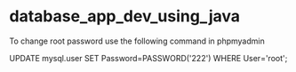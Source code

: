 # database_app_dev_using_java

To change root password use the following command in phpmyadmin

UPDATE mysql.user SET Password=PASSWORD('222') WHERE User='root';
